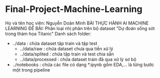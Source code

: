# Final-Project-Machine-Learning
Họ và tên học viên: Nguyễn Doãn Minh
BÀI THỰC HÀNH AI MACHINE LEARNING
ĐỀ BÀI: Phân loại nhị phân trên bộ dataset "Dự đoán sống sót trong thảm họa Titanic"
Danh sách folder:
- ../data : chứa dataset tập train và tập test
  + ../data/raw : chứa dataset chưa qua tiền xử lý
  + ../data/splited : chứa tập train và test chia sẵn
  + ../data/processed : chứa dataset train đã qua xử lý sơ bộ
- ../notebooks : chứa các file có dạng *.ipynb gồm EDA,... là từng bước một trong pipeline
